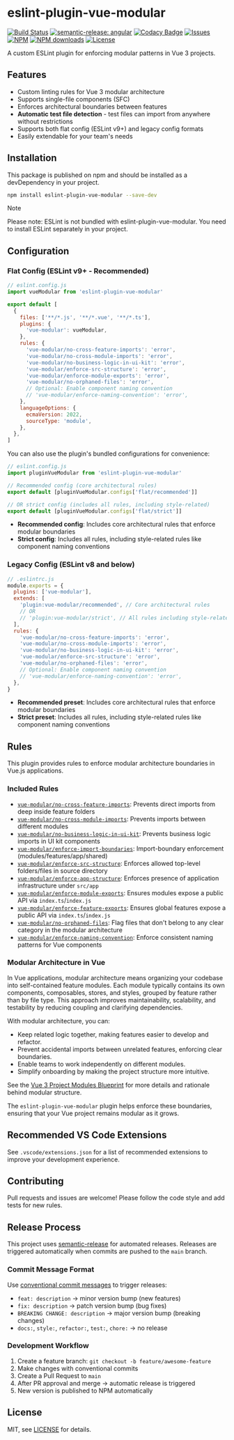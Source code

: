 # eslint-plugin-vue-modular

[![Build Status](https://img.shields.io/github/actions/workflow/status/andrewmolyuk/eslint-plugin-vue-modular/release.yml)](https://github.com/andrewmolyuk/eslint-plugin-vue-modular/actions/workflows/release.yml)
[![semantic-release: angular](https://img.shields.io/badge/semantic--release-angular-e10079?logo=semantic-release)](https://github.com/semantic-release/semantic-release)
[![Codacy Badge](https://app.codacy.com/project/badge/Grade/819ccf509a694fcc8204bca4a78c634d)](https://app.codacy.com/gh/andrewmolyuk/eslint-plugin-vue-modular/dashboard?utm_source=gh&utm_medium=referral&utm_content=&utm_campaign=Badge_grade)
[![Issues](https://img.shields.io/github/issues/andrewmolyuk/eslint-plugin-vue-modular)](https://github.com/andrewmolyuk/eslint-plugin-vue-modular/issues)
[![NPM](https://img.shields.io/npm/v/eslint-plugin-vue-modular.svg?style=flat)](https://www.npmjs.com/package/eslint-plugin-vue-modular)
[![NPM downloads](https://img.shields.io/npm/dw/eslint-plugin-vue-modular.svg?style=flat)](https://www.npmjs.com/package/eslint-plugin-vue-modular)
[![License](https://img.shields.io/npm/l/eslint-plugin-vue-modular.svg)](LICENSE)

A custom ESLint plugin for enforcing modular patterns in Vue 3 projects.

## Features

- Custom linting rules for Vue 3 modular architecture
- Supports single-file components (SFC)
- Enforces architectural boundaries between features
- **Automatic test file detection** - test files can import from anywhere without restrictions
- Supports both flat config (ESLint v9+) and legacy config formats
- Easily extendable for your team's needs

## Installation

This package is published on npm and should be installed as a devDependency in your project.

```bash
npm install eslint-plugin-vue-modular --save-dev
```

> [!NOTE]  
> Please note: ESLint is not bundled with eslint-plugin-vue-modular. You need to install ESLint separately in your project.

## Configuration

### Flat Config (ESLint v9+ - Recommended)

```js
// eslint.config.js
import vueModular from 'eslint-plugin-vue-modular'

export default [
  {
    files: ['**/*.js', '**/*.vue', '**/*.ts'],
    plugins: {
      'vue-modular': vueModular,
    },
    rules: {
      'vue-modular/no-cross-feature-imports': 'error',
      'vue-modular/no-cross-module-imports': 'error',
      'vue-modular/no-business-logic-in-ui-kit': 'error',
      'vue-modular/enforce-src-structure': 'error',
      'vue-modular/enforce-module-exports': 'error',
      'vue-modular/no-orphaned-files': 'error',
      // Optional: Enable component naming convention
      // 'vue-modular/enforce-naming-convention': 'error',
    },
    languageOptions: {
      ecmaVersion: 2022,
      sourceType: 'module',
    },
  },
]
```

You can also use the plugin's bundled configurations for convenience:

```js
// eslint.config.js
import pluginVueModular from 'eslint-plugin-vue-modular'

// Recommended config (core architectural rules)
export default [pluginVueModular.configs['flat/recommended']]

// OR strict config (includes all rules, including style-related)
export default [pluginVueModular.configs['flat/strict']]
```

- **Recommended config**: Includes core architectural rules that enforce modular boundaries
- **Strict config**: Includes all rules, including style-related rules like component naming conventions

### Legacy Config (ESLint v8 and below)

```js
// .eslintrc.js
module.exports = {
  plugins: ['vue-modular'],
  extends: [
    'plugin:vue-modular/recommended', // Core architectural rules
    // OR
    // 'plugin:vue-modular/strict', // All rules including style-related
  ],
  rules: {
    'vue-modular/no-cross-feature-imports': 'error',
    'vue-modular/no-cross-module-imports': 'error',
    'vue-modular/no-business-logic-in-ui-kit': 'error',
    'vue-modular/enforce-src-structure': 'error',
    'vue-modular/no-orphaned-files': 'error',
    // Optional: Enable component naming convention
    // 'vue-modular/enforce-naming-convention': 'error',
  },
}
```

- **Recommended preset**: Includes core architectural rules that enforce modular boundaries
- **Strict preset**: Includes all rules, including style-related rules like component naming conventions

## Rules

This plugin provides rules to enforce modular architecture boundaries in Vue.js applications.

### Included Rules

- [`vue-modular/no-cross-feature-imports`](./docs/rules/no-cross-feature-imports.md): Prevents direct imports from deep inside feature folders
- [`vue-modular/no-cross-module-imports`](./docs/rules/no-cross-module-imports.md): Prevents imports between different modules
- [`vue-modular/no-business-logic-in-ui-kit`](./docs/rules/no-business-logic-in-ui-kit.md): Prevents business logic imports in UI kit components
- [`vue-modular/enforce-import-boundaries`](./docs/rules/enforce-import-boundaries.md): Import-boundary enforcement (modules/features/app/shared)
- [`vue-modular/enforce-src-structure`](./docs/rules/enforce-src-structure.md): Enforces allowed top-level folders/files in source directory
- [`vue-modular/enforce-app-structure`](./docs/rules/enforce-app-structure.md): Enforces presence of application infrastructure under `src/app`
- [`vue-modular/enforce-module-exports`](./docs/rules/enforce-module-exports.md): Ensures modules expose a public API via `index.ts`/`index.js`
- [`vue-modular/enforce-feature-exports`](./docs/rules/enforce-feature-exports.md): Ensures global features expose a public API via `index.ts`/`index.js`
- [`vue-modular/no-orphaned-files`](./docs/rules/no-orphaned-files.md): Flag files that don't belong to any clear category in the modular architecture
- [`vue-modular/enforce-naming-convention`](./docs/rules/enforce-naming-convention.md): Enforce consistent naming patterns for Vue components

### Modular Architecture in Vue

In Vue applications, modular architecture means organizing your codebase into self-contained feature modules. Each module typically contains its own components, composables, stores, and styles, grouped by feature rather than by file type. This approach improves maintainability, scalability, and testability by reducing coupling and clarifying dependencies.

With modular architecture, you can:

- Keep related logic together, making features easier to develop and refactor.
- Prevent accidental imports between unrelated features, enforcing clear boundaries.
- Enable teams to work independently on different modules.
- Simplify onboarding by making the project structure more intuitive.

See the [Vue 3 Project Modules Blueprint](./docs/vue3-project-modules-blueprint.md) for more details and rationale behind modular structure.

The `eslint-plugin-vue-modular` plugin helps enforce these boundaries, ensuring that your Vue project remains modular as it grows.

## Recommended VS Code Extensions

See `.vscode/extensions.json` for a list of recommended extensions to
improve your development experience.

## Contributing

Pull requests and issues are welcome! Please follow the code style and add
tests for new rules.

## Release Process

This project uses [semantic-release](https://semantic-release.gitbook.io/semantic-release/) for automated releases. Releases are triggered automatically when commits are pushed to the `main` branch.

### Commit Message Format

Use [conventional commit messages](https://www.conventionalcommits.org/) to trigger releases:

- `feat: description` → minor version bump (new features)
- `fix: description` → patch version bump (bug fixes)
- `BREAKING CHANGE: description` → major version bump (breaking changes)
- `docs:`, `style:`, `refactor:`, `test:`, `chore:` → no release

### Development Workflow

1. Create a feature branch: `git checkout -b feature/awesome-feature`
2. Make changes with conventional commits
3. Create a Pull Request to `main`
4. After PR approval and merge → automatic release is triggered
5. New version is published to NPM automatically

## License

MIT, see [LICENSE](./LICENSE) for details.
